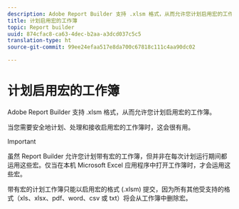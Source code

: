```yaml
---
description: Adobe Report Builder 支持 .xlsm 格式，从而允许您计划启用宏的工作簿。
title: 计划启用宏的工作簿
topic: Report builder
uuid: 874cfac8-ca63-4dec-b2aa-a3dcd037c5c5
translation-type: ht
source-git-commit: 99ee24efaa517e8da700c67818c111c4aa90dc02

---
```



# 计划启用宏的工作簿

Adobe Report Builder 支持 .xlsm 格式，从而允许您计划启用宏的工作簿。

当您需要安全地计划、处理和接收启用宏的工作簿时，这会很有用。

>[!IMPORTANT]
>
>虽然 Report Builder 允许您计划带有宏的工作簿，但并非在每次计划运行期间都运用这些宏。仅当在本机 Microsoft Excel 应用程序中打开工作簿时，才会运用这些宏。

带有宏的计划工作簿只能以启用宏的格式 (.xlsm) 提交，因为所有其他受支持的格式（xls、xlsx、pdf、word、csv 或 txt）将会从工作簿中删除宏。
